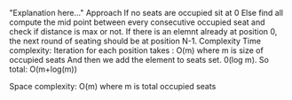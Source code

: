 "Explanation here..." 
Approach
If no seats are occupied sit at 0
Else find all compute the mid point between every consecutive occupied seat and check if distance is max or not.
If there is an elemnt already at position 0, the next round of seating should be at position N-1.
Complexity
Time complexity:
Iteration for each position takes : O(m) where m is size of occupied seats
And then we add the element to seats set. 0(log m).
So total: O(m+log(m))

Space complexity:
O(m) where m is total occupied seats